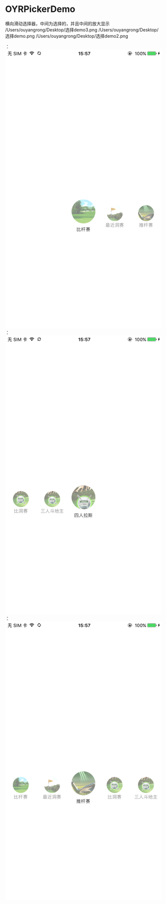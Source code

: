 # OYRPickerDemo
横向滑动选择器，中间为选择的，并且中间的放大显示
/Users/ouyangrong/Desktop/选择demo3.png
/Users/ouyangrong/Desktop/选择demo.png
/Users/ouyangrong/Desktop/选择demo2.png


：![image](https://github.com/ouyangrong1313/OYRPickerDemo/blob/master/OYRPickerDemo/source/选择demo.png)
：![image](https://github.com/ouyangrong1313/OYRPickerDemo/blob/master/OYRPickerDemo/source/选择demo2.png)
：![image](https://github.com/ouyangrong1313/OYRPickerDemo/blob/master/OYRPickerDemo/source/选择demo3.png)
